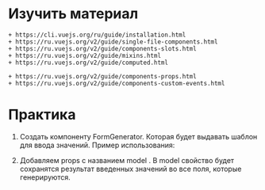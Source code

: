 # Изучить материал
    + https://cli.vuejs.org/ru/guide/installation.html
    + https://ru.vuejs.org/v2/guide/single-file-components.html
    + https://ru.vuejs.org/v2/guide/components-slots.html
    + https://ru.vuejs.org/v2/guide/mixins.html
    + https://ru.vuejs.org/v2/guide/computed.html

    + https://ru.vuejs.org/v2/guide/components-props.html
    + https://ru.vuejs.org/v2/guide/components-custom-events.html
# Практика
    
1) Создать компоненту FormGenerator. Которая будет выдавать шаблон для ввода значений.
Пример использования: <FormGenerator :form="['input[type=text]', 'input[type=email]', 'input[type=button]', 'input[type=text]']">

2) Добавляем props с названием model <FormGenerator :model="inputData">. В model свойство будет сохранятся результат введенных значений во все поля, которые генерируются.

